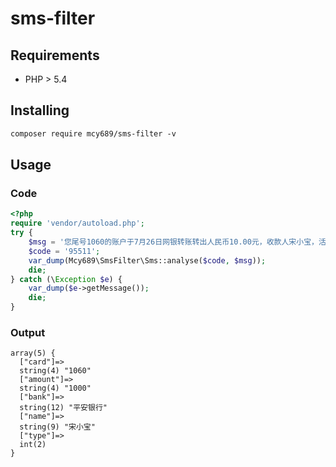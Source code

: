 # sms-filter

## Requirements

* PHP > 5.4

## Installing

```html
composer require mcy689/sms-filter -v
```

## Usage

### Code

```php
<?php
require 'vendor/autoload.php';
try {
    $msg = '您尾号1060的账户于7月26日网银转账转出人民币10.00元，收款人宋小宝，活期存款账户余额人民币214.98元，【平安银行】';
    $code = '95511';
    var_dump(Mcy689\SmsFilter\Sms::analyse($code, $msg));
    die;
} catch (\Exception $e) {
    var_dump($e->getMessage());
    die;
}
```

### Output

```htmll
array(5) {
  ["card"]=>
  string(4) "1060"
  ["amount"]=>
  string(4) "1000"
  ["bank"]=>
  string(12) "平安银行"
  ["name"]=>
  string(9) "宋小宝"
  ["type"]=>
  int(2)
}
```



